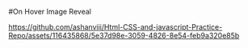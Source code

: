 #On Hover Image Reveal


https://github.com/ashanviii/Html-CSS-and-javascript-Practice-Repo/assets/116435868/5e37d98e-3059-4826-8e54-feb9a320e85b

